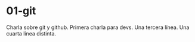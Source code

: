 # 01-git
Charla sobre git y github.
Primera charla para devs.
Una tercera línea.
Una cuarta linea distinta.
